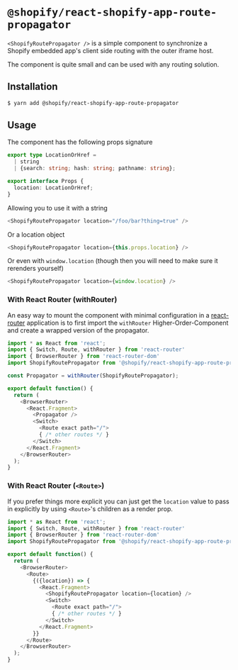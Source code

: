 # `@shopify/react-shopify-app-route-propagator`

`<ShopifyRoutePropagator />` is a simple component to synchronize a Shopify embedded app's client side routing with the outer iframe host.

The component is quite small and can be used with any routing solution.

## Installation

```bash
$ yarn add @shopify/react-shopify-app-route-propagator
```

## Usage

The component has the following props signature

```typescript
export type LocationOrHref =
  | string
  | {search: string; hash: string; pathname: string};

export interface Props {
  location: LocationOrHref;
}
```

Allowing you to use it with a string

```javascript
<ShopifyRoutePropagator location="/foo/bar?thing=true" />
```

Or a location object

```javascript
<ShopifyRoutePropagator location={this.props.location} />
```

Or even with `window.location` (though then you will need to make sure it rerenders yourself)

```javascript
<ShopifyRoutePropagator location={window.location} />
```

### With React Router (withRouter)

An easy way to mount the component with minimal configuration in a [react-router](https://github.com/ReactTraining/react-router) application is to first import the `withRouter` Higher-Order-Component and create a wrapped version of the propagator.

```javascript
import * as React from 'react';
import { Switch, Route, withRouter } from 'react-router'
import { BrowserRouter } from 'react-router-dom'
import ShopifyRoutePropagator from '@shopify/react-shopify-app-route-propagator';

const Propagator = withRouter(ShopifyRoutePropagator);

export default function() {
  return (
    <BrowserRouter>
      <React.Fragment>
        <Propagator />
        <Switch>
          <Route exact path="/">
          { /* other routes */ }
        </Switch>
      </React.Fragment>
    </BrowserRouter>
  );
}
```

### With React Router (`<Route>`)

If you prefer things more explicit you can just get the `location` value to pass in explicitly by using `<Route>`'s children as a render prop.

```javascript
import * as React from 'react';
import { Switch, Route, withRouter } from 'react-router'
import { BrowserRouter } from 'react-router-dom'
import ShopifyRoutePropagator from '@shopify/react-shopify-app-route-propagator;

export default function() {
  return (
    <BrowserRouter>
      <Route>
        {({location}) => {
          <React.Fragment>
            <ShopifyRoutePropagator location={location} />
            <Switch>
              <Route exact path="/">
              { /* other routes */ }
            </Switch>
          </React.Fragment>
        }}
      </Route>
    </BrowserRouter>
  );
}
```
